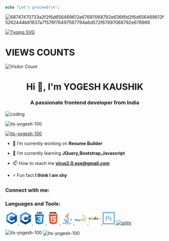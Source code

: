 
<head>
<meta name="google-site-verification" content="NcQsSwgjnEyA_bALhP0pjlD9dGfV1chHQ4adLqDmEqI" />
<meta name="viewport" content="width=device-width, initial-scale=1, shrink-to-fit=no">
 
 <meta name="description" content="I am Yogesh Kaushik. I am simple person who loves coding">
 <meta name="keywords" content="Yogesh Kaushik, Software Engineer,Web Developer">
 
 
</head>


```php
echo "Let's proceed!\n";
```




![68747470733a2f2f6d656469612e67697068792e636f6d2f6d656469612f5262444b61637a71576f76497567794a6d572f67697068792e676966](https://user-images.githubusercontent.com/104625324/206218180-152f1990-7260-4162-93d6-4375c1f31a1e.gif)


[![Typing SVG](https://readme-typing-svg.demolab.com?font=Fira+Code&size=27&pause=1000&color=CD3C21&background=540EFF00&width=435&lines=Hello+Viewers;Its+Yogesh;Learning+Mode+ON)](https://git.io/typing-svg)


<H1> <B>VIEWS COUNTS</B> </H1>

![Visitor Count](https://profile-counter.glitch.me/{Its-Yogesh-100}/count.svg)


<h1 align="center">Hi 👋, I'm YOGESH KAUSHIK</h1>
<h3 align="center">A passionate frontend developer from India</h3>

<img  align="center" src="https://bestanimations.com/gifs/System-Failure.html" alt="coding">

<p align="left"> <img src="https://komarev.com/ghpvc/?username=its-yogesh-100&label=Profile%20views&color=0e75b6&style=flat" alt="its-yogesh-100" /> </p>

<p align="left"> <a href="https://github.com/ryo-ma/github-profile-trophy"><img src="https://github-profile-trophy.vercel.app/?username=its-yogesh-100" alt="its-yogesh-100" /></a> </p>

- 🔭 I’m currently working on **Resume Builder**

- 🌱 I’m currently learning **JQuery,Bootstrap,Javascript**

- 📫 How to reach me **virus2.0.exe@gmail.com**

- ⚡ Fun fact **I think I am shy**

<h3 align="left">Connect with me:</h3>
<p align="left">
</p>

<h3 align="left">Languages and Tools:</h3>
<p align="left"> <a href="https://www.cprogramming.com/" target="_blank" rel="noreferrer"> <img src="https://raw.githubusercontent.com/devicons/devicon/master/icons/c/c-original.svg" alt="c" width="40" height="40"/> </a> <a href="https://www.w3schools.com/cpp/" target="_blank" rel="noreferrer"> <img src="https://raw.githubusercontent.com/devicons/devicon/master/icons/cplusplus/cplusplus-original.svg" alt="cplusplus" width="40" height="40"/> </a> <a href="https://www.w3schools.com/css/" target="_blank" rel="noreferrer"> <img src="https://raw.githubusercontent.com/devicons/devicon/master/icons/css3/css3-original-wordmark.svg" alt="css3" width="40" height="40"/> </a> <a href="https://www.w3.org/html/" target="_blank" rel="noreferrer"> <img src="https://raw.githubusercontent.com/devicons/devicon/master/icons/html5/html5-original-wordmark.svg" alt="html5" width="40" height="40"/> </a> <a href="https://www.java.com" target="_blank" rel="noreferrer"> <img src="https://raw.githubusercontent.com/devicons/devicon/master/icons/java/java-original.svg" alt="java" width="40" height="40"/> </a> <a href="https://www.mysql.com/" target="_blank" rel="noreferrer"> <img src="https://raw.githubusercontent.com/devicons/devicon/master/icons/mysql/mysql-original-wordmark.svg" alt="mysql" width="40" height="40"/> </a> <a href="https://nodejs.org" target="_blank" rel="noreferrer"> <img src="https://raw.githubusercontent.com/devicons/devicon/master/icons/nodejs/nodejs-original-wordmark.svg" alt="nodejs" width="40" height="40"/> </a> <a href="https://www.photoshop.com/en" target="_blank" rel="noreferrer"> <img src="https://raw.githubusercontent.com/devicons/devicon/master/icons/photoshop/photoshop-line.svg" alt="photoshop" width="40" height="40"/> </a> <a href="https://unity.com/" target="_blank" rel="noreferrer"> <img src="https://www.vectorlogo.zone/logos/unity3d/unity3d-icon.svg" alt="unity" width="40" height="40"/> </a> </p>

<p><img align="left" src="https://github-readme-stats.vercel.app/api/top-langs?username=its-yogesh-100&show_icons=true&locale=en&layout=compact" alt="its-yogesh-100" /></p>

<p>&nbsp;<img align="center" src="https://github-readme-stats.vercel.app/api?username=its-yogesh-100&show_icons=true&locale=en" alt="its-yogesh-100" /></p>


<!---
Its-Yogesh-100/Its-Yogesh-100 is a ✨ special ✨ repository because its `README.md` (this file) appears on your GitHub profile.
You can click the Preview link to take a look at your changes.
--->

